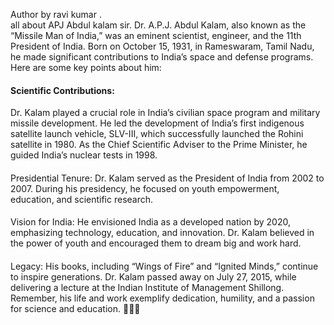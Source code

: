Author by ravi kumar .
<br> 
all about APJ Abdul kalam sir.
Dr. A.P.J. Abdul Kalam, also known as the “Missile Man of India,” was an eminent scientist, engineer, and the 11th President of India. Born on October 15, 1931, in Rameswaram, Tamil Nadu, he made significant contributions to India’s space and defense programs. Here are some key points about him:

<h4>Scientific Contributions:</h4>
Dr. Kalam played a crucial role in India’s civilian space program and military missile development.
He led the development of India’s first indigenous satellite launch vehicle, SLV-III, which successfully launched the Rohini satellite in 1980.
As the Chief Scientific Adviser to the Prime Minister, he guided India’s nuclear tests in 1998.
<h4></h4>Presidential Tenure:</h4>
Dr. Kalam served as the President of India from 2002 to 2007.
During his presidency, he focused on youth empowerment, education, and scientific research.
<h4></h4>Vision for India:</h4>
He envisioned India as a developed nation by 2020, emphasizing technology, education, and innovation.
Dr. Kalam believed in the power of youth and encouraged them to dream big and work hard.
<h4></h4>Legacy:</h4>
His books, including “Wings of Fire” and “Ignited Minds,” continue to inspire generations.
Dr. Kalam passed away on July 27, 2015, while delivering a lecture at the Indian Institute of Management Shillong.
Remember, his life and work exemplify dedication, humility, and a passion for science and education. 🚀🇮🇳

